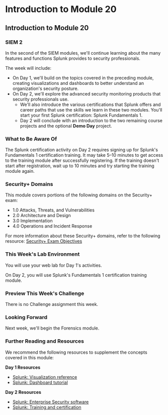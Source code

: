 # Introduction to Module 20

## Introduction to Module 20

### SIEM 2

In the second of the SIEM modules, we'll continue learning about the many features and functions Splunk provides to security professionals.

The week will include:

- On Day 1, we'll build on the topics covered in the preceding module, creating visualizations and dashboards to better understand an organization's security posture.
- On Day 2, we'll explore the advanced security monitoring products that security professionals use.
   - We'll also introduce the various certifications that Splunk offers and career paths that use the skills we learn in these two modules. You'll start your first Splunk certification: Splunk Fundamentals 1.
   - Day 2 will conclude with an introduction to the two remaining course projects and the optional **Demo Day** project.

### What to Be Aware Of

The Splunk certification activity on Day 2 requires signing up for Splunk's Fundamentals 1 certification training. It may take 5&ndash;10 minutes to get access to the training module after successfully registering. If the training doesn't start after registration, wait up to 10 minutes and try starting the training module again.

### Security+ Domains

This module covers portions of the following domains on the Security+ exam:

- 1.0 Attacks, Threats, and Vulnerabilities 
- 2.0 Architecture and Design 
- 3.0 Implementation
- 4.0 Operations and Incident Response 

For more information about these Security+ domains, refer to the following resource: [Security+ Exam Objectives](https://comptiacdn.azureedge.net/webcontent/docs/default-source/exam-objectives/comptia-security-sy0-601-exam-objectives-(2-0).pdf?sfvrsn=8c5889ff_2)

### This Week's Lab Environment

You will use your web lab for Day 1's activities. 
  
On Day 2, you will use Splunk's Fundamentals 1 certification training module.

### Preview This Week's Challenge

There is no Challenge assignment this week.

### Looking Forward

Next week, we'll begin the Forensics module.

### Further Reading and Resources

We recommend the following resources to supplement the concepts covered in this module:

**Day 1 Resources**

- [Splunk: Visualization reference](https://docs.splunk.com/Documentation/Splunk/8.0.6/Viz/Visualizationreference)
- [Splunk: Dashboard tutorial](https://docs.splunk.com/Documentation/Splunk/8.0.6/SearchTutorial/Aboutdashboards)

**Day 2 Resources**

- [Splunk: Enterprise Security software](https://www.splunk.com/en_us/software/enterprise-security.html)
- [Splunk: Training and certification](https://www.splunk.com/en_us/training.html)

